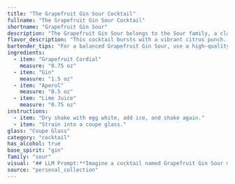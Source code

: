 ```yaml
---
title: "The Grapefruit Gin Sour Cocktail"
fullname: "The Grapefruit Gin Sour Cocktail"
shortname: "Grapefruit Gin Sour"
description: "The Grapefruit Gin Sour belongs to the Sour family, a classic cocktail style dating back to the 18th century.  This twist on the traditional sour utilizes the bitter-sweet notes of Aperol, adding a refreshing Italian touch to the traditional citrus and spirit base. "
flavor_description: "This cocktail bursts with a vibrant citrus punch. The grapefruit cordial's sweetness mingles with the gin's juniper notes, creating a refreshing base. Aperol adds a touch of bitter orange, balancing the sweetness and lending a subtle complexity. Lime juice provides a sharp, tart edge, rounding out the profile with a clean finish. "
bartender_tips: "For a balanced Grapefruit Gin Sour, use a high-quality gin and a grapefruit cordial that's not too sweet.  Shake the cocktail vigorously with ice to chill it thoroughly.  A splash of club soda adds a refreshing effervescence.  To garnish, use a grapefruit wedge or a sprig of rosemary. "
ingredients:
  - item: "Grapefruit Cordial"
    measure: "0.75 oz"
  - item: "Gin"
    measure: "1.5 oz"
  - item: "Aperol"
    measure: "0.5 oz"
  - item: "Lime Juice"
    measure: "0.75 oz"
instructions:
  - item: "Dry shake with egg white, add ice, and shake again."
  - item: "Strain into a coupe glass."
glass: "Coupe Glass"
category: "cocktail"
has_alcohol: true
base_spirit: "gin"
family: "sour"
visual: "## LLM Prompt:**Imagine a cocktail named Grapefruit Gin Sour made with Grapefruit Cordial, Gin, Aperol, and Lime Juice. Describe the cocktail's appearance in detail, considering the following:*** **Color:** What shades of color are present? Is it predominantly one color or a mix of hues? How does the light reflect off the surface?* **Clarity:** Is it clear, cloudy, or have sediment? * **Texture:** Is it smooth and silky, or have a frothy head? Are there any visible elements like ice or citrus fruit pieces?* **Overall Impression:** How does the cocktail's visual presentation evoke a sense of taste and experience? Is it bright and refreshing, or dark and sophisticated? **Bonus:*** Mention any specific ingredients that might contribute to the visual appearance, like the vibrant orange of Aperol or the bright green of lime juice. * Describe the appearance of the cocktail in a glass, considering the shape and size of the glass. * Include sensory details like the sound of ice clinking or the aroma wafting from the drink. "
source: "personal_collection"
---
```



